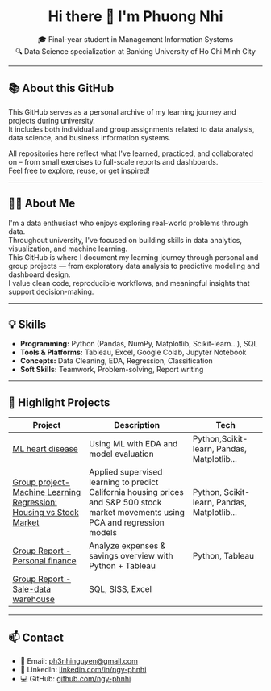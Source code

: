 <h1 align="center">Hi there 👋 I'm Phuong Nhi</h1>

<p align="center">
  🎓 Final-year student in Management Information Systems<br>
  🔍 Data Science specialization at Banking University of Ho Chi Minh City<br>
</p>

---
## 📚 About this GitHub

This GitHub serves as a personal archive of my learning journey and projects during university.  
It includes both individual and group assignments related to data analysis, data science, and business information systems.

All repositories here reflect what I've learned, practiced, and collaborated on – from small exercises to full-scale reports and dashboards.  
Feel free to explore, reuse, or get inspired!

---
## 👩‍💻 About Me

I'm a data enthusiast who enjoys exploring real-world problems through data.  
Throughout university, I've focused on building skills in data analytics, visualization, and machine learning.  
This GitHub is where I document my learning journey through personal and group projects — from exploratory data analysis to predictive modeling and dashboard design.  
I value clean code, reproducible workflows, and meaningful insights that support decision-making.

---

## 💡 Skills

- **Programming:** Python (Pandas, NumPy, Matplotlib, Scikit-learn...), SQL  
- **Tools & Platforms:** Tableau, Excel, Google Colab, Jupyter Notebook  
- **Concepts:** Data Cleaning, EDA, Regression, Classification  
- **Soft Skills:** Teamwork, Problem-solving, Report writing

---

## 📌 Highlight Projects

| Project | Description | Tech |
|--------|-------------|------|
| [ML heart disease](https://github.com/ngy-phnhi/ml-heart-disease) | Using ML with EDA and model evaluation | Python,Scikit-learn, Pandas, Matplotlib... |
| [Group project- Machine Learning Regression: Housing vs Stock Market](https://github.com/ngy-phnhi/ML-EDA-regression-pca) | Applied supervised learning to predict California housing prices and S&P 500 stock market movements using PCA and regression models |  Python, Scikit-learn, Pandas, Matplotlib... |
| [Group Report - Personal finance](https://github.com/ngy-phnhi/spending-demographics-dashboard) | Analyze expenses & savings overview  with Python + Tableau | Python, Tableau |
| [Group Report - Sale-data warehouse](https://github.com/ngy-phnhi/sales-data-warehouse) | SQL, SISS, Excel |


---

## 📫 Contact

- 📧 Email: [ph3nhinguyen@gmail.com](mailto:ph3nhinguyen@gmail.com)  
- 🔗 LinkedIn: [linkedin.com/in/ngy-phnhi](https://www.linkedin.com/in/ngy-phnhi)  
- 💻 GitHub: [github.com/ngy-phnhi](https://github.com/ngy-phnhi)
